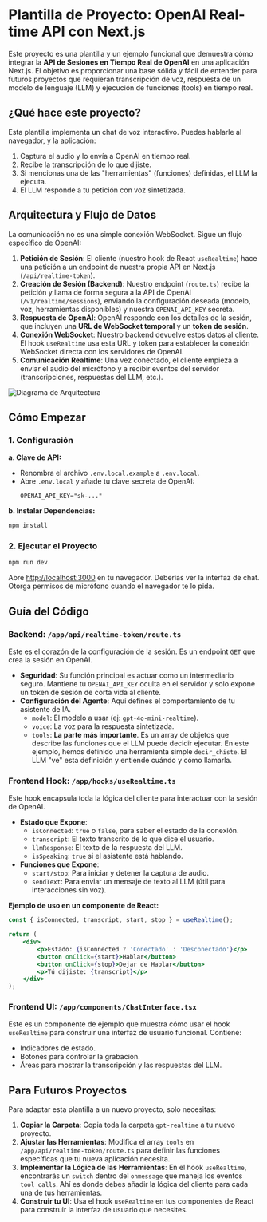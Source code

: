 # Plantilla de Proyecto: OpenAI Real-time API con Next.js

Este proyecto es una plantilla y un ejemplo funcional que demuestra cómo integrar la **API de Sesiones en Tiempo Real de OpenAI** en una aplicación Next.js. El objetivo es proporcionar una base sólida y fácil de entender para futuros proyectos que requieran transcripción de voz, respuesta de un modelo de lenguaje (LLM) y ejecución de funciones (tools) en tiempo real.

## ¿Qué hace este proyecto?

Esta plantilla implementa un chat de voz interactivo. Puedes hablarle al navegador, y la aplicación:
1.  Captura el audio y lo envía a OpenAI en tiempo real.
2.  Recibe la transcripción de lo que dijiste.
3.  Si mencionas una de las "herramientas" (funciones) definidas, el LLM la ejecuta.
4.  El LLM responde a tu petición con voz sintetizada.

## Arquitectura y Flujo de Datos

La comunicación no es una simple conexión WebSocket. Sigue un flujo específico de OpenAI:

1.  **Petición de Sesión**: El cliente (nuestro hook de React `useRealtime`) hace una petición a un endpoint de nuestra propia API en Next.js (`/api/realtime-token`).
2.  **Creación de Sesión (Backend)**: Nuestro endpoint (`route.ts`) recibe la petición y llama de forma segura a la API de OpenAI (`/v1/realtime/sessions`), enviando la configuración deseada (modelo, voz, herramientas disponibles) y nuestra `OPENAI_API_KEY` secreta.
3.  **Respuesta de OpenAI**: OpenAI responde con los detalles de la sesión, que incluyen una **URL de WebSocket temporal** y un **token de sesión**.
4.  **Conexión WebSocket**: Nuestro backend devuelve estos datos al cliente. El hook `useRealtime` usa esta URL y token para establecer la conexión WebSocket directa con los servidores de OpenAI.
5.  **Comunicación Realtime**: Una vez conectado, el cliente empieza a enviar el audio del micrófono y a recibir eventos del servidor (transcripciones, respuestas del LLM, etc.).

![Diagrama de Arquitectura](https://i.imgur.com/A31e4tJ.png)

## Cómo Empezar

### 1. Configuración

**a. Clave de API:**
   - Renombra el archivo `.env.local.example` a `.env.local`.
   - Abre `.env.local` y añade tu clave secreta de OpenAI:
     ```
     OPENAI_API_KEY="sk-..."
     ```

**b. Instalar Dependencias:**
   ```bash
   npm install
   ```

### 2. Ejecutar el Proyecto

```bash
npm run dev
```

Abre [http://localhost:3000](http://localhost:3000) en tu navegador. Deberías ver la interfaz de chat. Otorga permisos de micrófono cuando el navegador te lo pida.

## Guía del Código

### Backend: `/app/api/realtime-token/route.ts`

Este es el corazón de la configuración de la sesión. Es un endpoint `GET` que crea la sesión en OpenAI.

- **Seguridad**: Su función principal es actuar como un intermediario seguro. Mantiene tu `OPENAI_API_KEY` oculta en el servidor y solo expone un token de sesión de corta vida al cliente.
- **Configuración del Agente**: Aquí defines el comportamiento de tu asistente de IA.
  - `model`: El modelo a usar (ej: `gpt-4o-mini-realtime`).
  - `voice`: La voz para la respuesta sintetizada.
  - `tools`: **La parte más importante**. Es un array de objetos que describe las funciones que el LLM puede decidir ejecutar. En este ejemplo, hemos definido una herramienta simple `decir_chiste`. El LLM "ve" esta definición y entiende cuándo y cómo llamarla.

### Frontend Hook: `/app/hooks/useRealtime.ts`

Este hook encapsula toda la lógica del cliente para interactuar con la sesión de OpenAI.

- **Estado que Expone**:
  - `isConnected`: `true` o `false`, para saber el estado de la conexión.
  - `transcript`: El texto transcrito de lo que dice el usuario.
  - `llmResponse`: El texto de la respuesta del LLM.
  - `isSpeaking`: `true` si el asistente está hablando.
- **Funciones que Expone**:
  - `start/stop`: Para iniciar y detener la captura de audio.
  - `sendText`: Para enviar un mensaje de texto al LLM (útil para interacciones sin voz).

**Ejemplo de uso en un componente de React:**
```jsx
const { isConnected, transcript, start, stop } = useRealtime();

return (
    <div>
        <p>Estado: {isConnected ? 'Conectado' : 'Desconectado'}</p>
        <button onClick={start}>Hablar</button>
        <button onClick={stop}>Dejar de Hablar</button>
        <p>Tú dijiste: {transcript}</p>
    </div>
);
```

### Frontend UI: `/app/components/ChatInterface.tsx`

Este es un componente de ejemplo que muestra cómo usar el hook `useRealtime` para construir una interfaz de usuario funcional. Contiene:
- Indicadores de estado.
- Botones para controlar la grabación.
- Áreas para mostrar la transcripción y las respuestas del LLM.

## Para Futuros Proyectos

Para adaptar esta plantilla a un nuevo proyecto, solo necesitas:

1.  **Copiar la Carpeta**: Copia toda la carpeta `gpt-realtime` a tu nuevo proyecto.
2.  **Ajustar las Herramientas**: Modifica el array `tools` en `/app/api/realtime-token/route.ts` para definir las funciones específicas que tu nueva aplicación necesita.
3.  **Implementar la Lógica de las Herramientas**: En el hook `useRealtime`, encontrarás un `switch` dentro del `onmessage` que maneja los eventos `tool_calls`. Ahí es donde debes añadir la lógica del cliente para cada una de tus herramientas.
4.  **Construir tu UI**: Usa el hook `useRealtime` en tus componentes de React para construir la interfaz de usuario que necesites.
